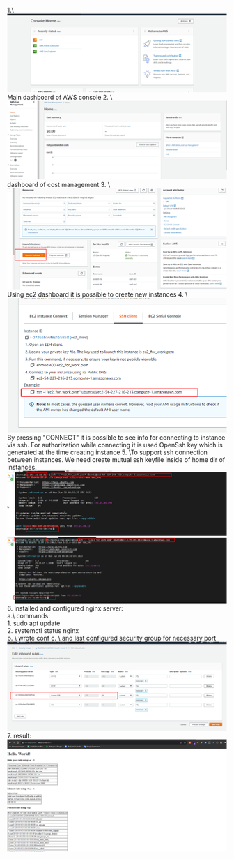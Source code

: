 1.\ ![](./images/main.png) \
Main dashboard of AWS console
2. \ ![](./images/cost_management.png) \
dashboard of cost management
3. \ ![](./images/ec2_main.png) \
Using ec2 dashboard it is possible to create new instances
4. \ ![img.png](images/ec2_connect.png) \
By pressing "CONNECT" it is possible to see info for connecting to instance via ssh.
For authorization while connecting it is used OpenSsh key which is generated at the time creating instance
5. \To support ssh connection between instances. We need create mutual ssh keyfile inside of home dir of instances. \
   ![](./images/from_first_to_third.png) \
   ![](./images/from_third_to_first.png) \
6. installed and configured nginx server: \
     a.\ 
     commands:\
           1. sudo apt update \
           2. systemctl status nginx \
     b. \ 
         wrote conf 
     c. \ 
         and last configured security group for necessary port 
        ![img.png](images/ec2_instance_security_group.png)
7. result:\
![img.png](images/result.png)
    
    

